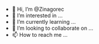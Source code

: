 - 👋 Hi, I’m @Zinagorec
- 👀 I’m interested in ...
- 🌱 I’m currently learning ...
- 💞️ I’m looking to collaborate on ...
- 📫 How to reach me ...

<!---
Zinagorec/Zinagorec is a ✨ special ✨ repository because its `README.md` (this file) appears on your GitHub profile.
You can click the Preview link to take a look at your changes.
--->
